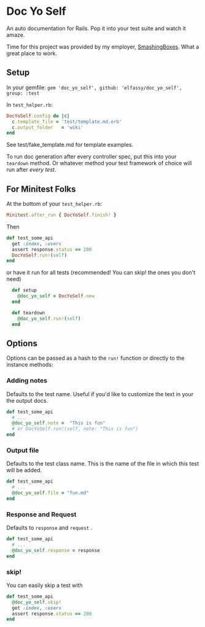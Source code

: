 # Doc Yo Self

An auto documentation for Rails. Pop it into your test suite and watch it amaze.

Time for this project was provided by my employer, [SmashingBoxes](http://smashingboxes.com/). What a great place to work.


## Setup

In your gemfile:
`gem 'doc_yo_self', github: 'elfassy/doc_yo_self', group: :test`

In  `test_helper.rb`:
```ruby
DocYoSelf.config do |c|
  c.template_file = 'test/template.md.erb'
  c.output_folder   = 'wiki'
end
```

See test/fake_template.md for template examples.

To run doc generation after every controller spec, put this into your `teardown` method. Or whatever method your test framework of choice will run after *every test*.

## For Minitest Folks


At the bottom of your `test_helper.rb`:

```ruby
Minitest.after_run { DocYoSelf.finish! }
```

Then

```ruby
def test_some_api
  get :index, :users
  assert response.status == 200
  DocYoSelf.run!(self)
end
```
or have it run for all tests (recommended! You can skip! the ones you don't need)

```ruby
  def setup
    @doc_yo_self = DocYoSelf.new
  end

  def teardown
    @doc_yo_self.run!(self)
  end
```



## Options

Options can be passed as a hash to the `run!` function or directly to the instance methods:

### Adding notes
Defaults to the test name. Useful if you'd like to customize the text in your the output docs.
```ruby
def test_some_api
  # ...
  @doc_yo_self.note =  "This is fun"
  # or DocYoSelf.run!(self, note: "This is fun")
end
```

### Output file
Defaults to the test class name. This is the name of the file in which *this* test will be added.
```ruby
def test_some_api
  # ...
  @doc_yo_self.file = "fun.md"
end
```

### Response and Request
Defaults to `response` and `request` . 
```ruby
def test_some_api
  # ...
  @doc_yo_self.response = response
end
```

### skip!
You can easily skip a test with
```ruby
def test_some_api
  @doc_yo_self.skip!
  get :index, :users
  assert response.status == 200
end
```
